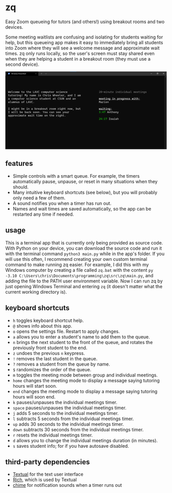 # zq

Easy Zoom queueing for tutors (and others!) using breakout rooms and two devices.

Some meeting waitlists are confusing and isolating for students waiting for help, but this queueing app makes it easy to immediately bring all students into Zoom where they will see a welcome message and approximate wait times. zq only runs locally, so the user's screen must stay shared even when they are helping a student in a breakout room (they must use a second device).

![demo](docs/demo1.png)

## features

* Simple controls with a smart queue. For example, the timers automatically pause, unpause, or reset in many situations when they should.
* Many intuitive keyboard shortcuts (see below), but you will probably only need a few of them.
* A sound notifies you when a timer has run out.
* Names and wait times are saved automatically, so the app can be restarted any time if needed.

## usage

This is a terminal app that is currently only being provided as source code. With Python on your device, you can download the source code and run it with the terminal command `python3 main.py` while in the app's folder. If you will use this often, I recommend creating your own custom terminal command to make running zq easier. For example, I did this with my Windows computer by creating a file called `zq.bat` with the content `py -3.10 C:\Users\chris\Documents\programming\zq\src\zq\main.py`, and adding the file to the PATH user environment variable. Now I can run zq by just opening Windows Terminal and entering `zq` (it doesn't matter what the current working directory is).

## keyboard shortcuts

* `h` toggles keyboard shortcut help.
* `@` shows info about this app.
* `o` opens the settings file. Restart to apply changes.
* `a` allows you to enter a student's name to add them to the queue.
* `n` brings the next student to the front of the queue, and rotates the previously front student to the end.
* `z` undoes the previous `n` keypress.
* `!` removes the last student in the queue.
* `?` removes a student from the queue by name.
* `$` randomizes the order of the queue.
* `m` toggles the meeting mode between group and individual meetings.
* `home` changes the meeting mode to display a message saying tutoring hours will start soon.
* `end` changes the meeting mode to display a message saying tutoring hours will soon end.
* `k` pauses/unpauses the individual meetings timer.
* `space` pauses/unpauses the individual meetings timer.
* `j` adds 5 seconds to the individual meetings timer.
* `l` subtracts 5 seconds from the individual meetings timer.
* `up` adds 30 seconds to the individual meetings timer.
* `down` subtracts 30 seconds from the individual meetings timer.
* `r` resets the individual meetings timer.
* `d` allows you to change the individual meetings duration (in minutes).
* `s` saves student info; for if you have autosave disabled.

## third-party dependencies

* [Textual](https://github.com/Textualize/textual) for the text user interface
* [Rich](https://github.com/Textualize/rich), which is used by Textual
* [chime](https://pypi.org/project/chime/) for notification sounds when a timer runs out
